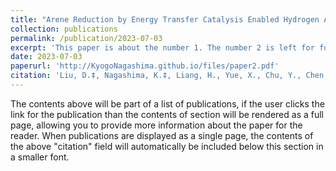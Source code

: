 ```yaml
---
title: "Arene Reduction by Energy Transfer Catalysis Enabled Hydrogen Atom Transfer: Advancing the Chemoselectivity"
collection: publications
permalink: /publication/2023-07-03
excerpt: 'This paper is about the number 1. The number 2 is left for future work.'
date: 2023-07-03
paperurl: 'http://KyogoNagashima.github.io/files/paper2.pdf'
citation: 'Liu, D.‡, Nagashima, K.‡, Liang, H., Yue, X., Chu, Y., Chen, S., Ma, J. Arene Reduction by Energy Transfer Catalysis Enabled Hydrogen Atom Transfer: Advancing the Chemoselectivity. Angew. Chem., Int. Ed, 2023. DOI: 10.1002/anie.202312203'
---
```


The contents above will be part of a list of publications, if the user clicks the link for the publication than the contents of section will be rendered as a full page, allowing you to provide more information about the paper for the reader. When publications are displayed as a single page, the contents of the above "citation" field will automatically be included below this section in a smaller font.
